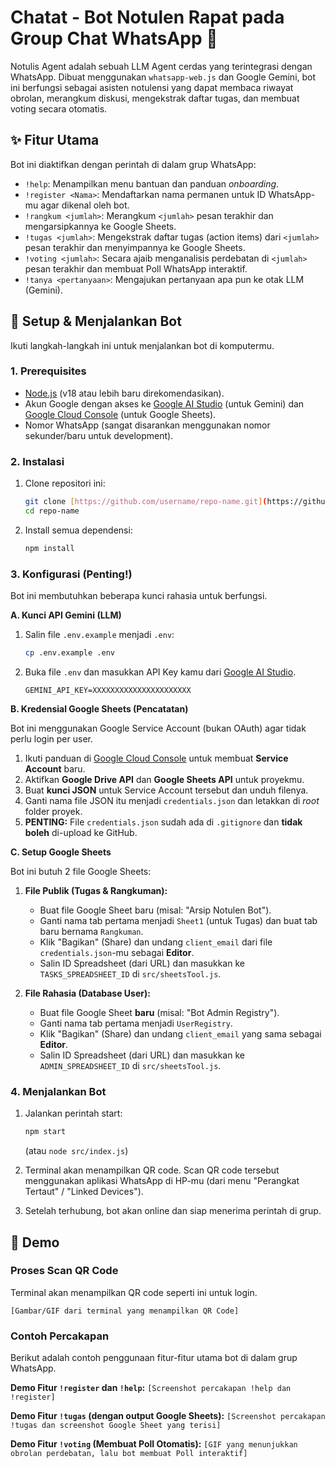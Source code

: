 # Chatat - Bot Notulen Rapat pada Group Chat WhatsApp 🤖

Notulis Agent adalah sebuah LLM Agent cerdas yang terintegrasi dengan WhatsApp. Dibuat menggunakan `whatsapp-web.js` dan Google Gemini, bot ini berfungsi sebagai asisten notulensi yang dapat membaca riwayat obrolan, merangkum diskusi, mengekstrak daftar tugas, dan membuat voting secara otomatis.

## ✨ Fitur Utama

Bot ini diaktifkan dengan perintah di dalam grup WhatsApp:

* `!help`: Menampilkan menu bantuan dan panduan *onboarding*.
* `!register <Nama>`: Mendaftarkan nama permanen untuk ID WhatsApp-mu agar dikenal oleh bot.
* `!rangkum <jumlah>`: Merangkum `<jumlah>` pesan terakhir dan mengarsipkannya ke Google Sheets.
* `!tugas <jumlah>`: Mengekstrak daftar tugas (action items) dari `<jumlah>` pesan terakhir dan menyimpannya ke Google Sheets.
* `!voting <jumlah>`: Secara ajaib menganalisis perdebatan di `<jumlah>` pesan terakhir dan membuat Poll WhatsApp interaktif.
* `!tanya <pertanyaan>`: Mengajukan pertanyaan apa pun ke otak LLM (Gemini).

## 🚀 Setup & Menjalankan Bot

Ikuti langkah-langkah ini untuk menjalankan bot di komputermu.

### 1. Prerequisites

* [Node.js](https://nodejs.org/) (v18 atau lebih baru direkomendasikan).
* Akun Google dengan akses ke [Google AI Studio](https://aistudio.google.com/app/apikey) (untuk Gemini) dan [Google Cloud Console](https://console.cloud.google.com/) (untuk Google Sheets).
* Nomor WhatsApp (sangat disarankan menggunakan nomor sekunder/baru untuk development).

### 2. Instalasi

1.  Clone repositori ini:
    ```bash
    git clone [https://github.com/username/repo-name.git](https://github.com/username/repo-name.git)
    cd repo-name
    ```

2.  Install semua dependensi:
    ```bash
    npm install
    ```

### 3. Konfigurasi (Penting!)

Bot ini membutuhkan beberapa kunci rahasia untuk berfungsi.

**A. Kunci API Gemini (LLM)**

1.  Salin file `.env.example` menjadi `.env`:
    ```bash
    cp .env.example .env
    ```
2.  Buka file `.env` dan masukkan API Key kamu dari [Google AI Studio](https://aistudio.google.com/app/apikey).
    ```env
    GEMINI_API_KEY=XXXXXXXXXXXXXXXXXXXXXX
    ```

**B. Kredensial Google Sheets (Pencatatan)**

Bot ini menggunakan Google Service Account (bukan OAuth) agar tidak perlu login per user.

1.  Ikuti panduan di [Google Cloud Console](https://console.cloud.google.com/) untuk membuat **Service Account** baru.
2.  Aktifkan **Google Drive API** dan **Google Sheets API** untuk proyekmu.
3.  Buat **kunci JSON** untuk Service Account tersebut dan unduh filenya.
4.  Ganti nama file JSON itu menjadi `credentials.json` dan letakkan di *root* folder proyek.
5.  **PENTING:** File `credentials.json` sudah ada di `.gitignore` dan **tidak boleh** di-upload ke GitHub.

**C. Setup Google Sheets**

Bot ini butuh 2 file Google Sheets:

1.  **File Publik (Tugas & Rangkuman):**
    * Buat file Google Sheet baru (misal: "Arsip Notulen Bot").
    * Ganti nama tab pertama menjadi `Sheet1` (untuk Tugas) dan buat tab baru bernama `Rangkuman`.
    * Klik "Bagikan" (Share) dan undang `client_email` dari file `credentials.json`-mu sebagai **Editor**.
    * Salin ID Spreadsheet (dari URL) dan masukkan ke `TASKS_SPREADSHEET_ID` di `src/sheetsTool.js`.

2.  **File Rahasia (Database User):**
    * Buat file Google Sheet **baru** (misal: "Bot Admin Registry").
    * Ganti nama tab pertama menjadi `UserRegistry`.
    * Klik "Bagikan" (Share) dan undang `client_email` yang sama sebagai **Editor**.
    * Salin ID Spreadsheet (dari URL) dan masukkan ke `ADMIN_SPREADSHEET_ID` di `src/sheetsTool.js`.

### 4. Menjalankan Bot

1.  Jalankan perintah start:
    ```bash
    npm start
    ```
    (atau `node src/index.js`)

2.  Terminal akan menampilkan QR code. Scan QR code tersebut menggunakan aplikasi WhatsApp di HP-mu (dari menu "Perangkat Tertaut" / "Linked Devices").

3.  Setelah terhubung, bot akan online dan siap menerima perintah di grup.

## 📸 Demo

### Proses Scan QR Code

Terminal akan menampilkan QR code seperti ini untuk login.

`[Gambar/GIF dari terminal yang menampilkan QR Code]`

### Contoh Percakapan

Berikut adalah contoh penggunaan fitur-fitur utama bot di dalam grup WhatsApp.

**Demo Fitur `!register` dan `!help`:**
`[Screenshot percakapan !help dan !register]`

**Demo Fitur `!tugas` (dengan output Google Sheets):**
`[Screenshot percakapan !tugas dan screenshot Google Sheet yang terisi]`

**Demo Fitur `!voting` (Membuat Poll Otomatis):**
`[GIF yang menunjukkan obrolan perdebatan, lalu bot membuat Poll interaktif]`

